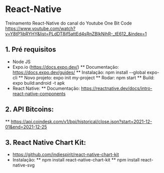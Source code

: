 # React-Native
Treinamento React-Native do canal do Youtube One Bit Code
https://www.youtube.com/watch?v=Y8tP1jbRYHY&list=PLdDT8if5attEd4sRnZBIkNihR-_tE612_&index=1
	
## 1. Pré requisitos
* Node JS
* Expo.io (https://docs.expo.dev/)
** Documentação: https://docs.expo.dev/guides/
** Instalação: npm install --global expo-cli
** Novo projeto: expo init my-project
** Rodar: npm start
** Build: expo build:android -t apk
* React Native:
** Documentação: https://reactnative.dev/docs/intro-react-native-components

## 2. API Bitcoins:
** https://api.coindesk.com/v1/bpi/historical/close.json?start=2021-12-01&end=2021-12-25
	
## 3. React Native Chart Kit:
* https://github.com/indiespirit/react-native-chart-kit
* Instalação:
** npm install react-native-chart-kit
** npm install react-native-svg
